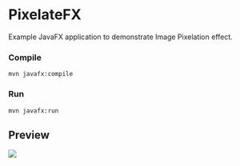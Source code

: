 # PixelateFX
Example JavaFX application to demonstrate Image Pixelation effect.

### Compile
`mvn javafx:compile`

### Run
`mvn javafx:run`

## Preview
![](preview.gif)
